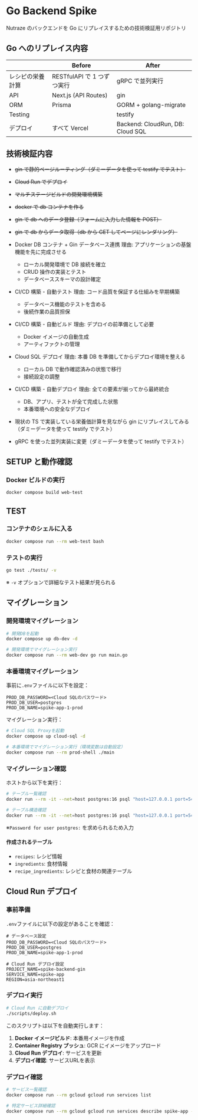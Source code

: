 # Go Backend Spike

Nutraze のバックエンドを Go にリプレイスするための技術検証用リポジトリ

## Go へのリプレイス内容

|                  | Before                     | After                            |
| ---------------- | -------------------------- | -------------------------------- |
| レシピの栄養計算 | RESTfulAPI で 1 つずつ実行 | gRPC で並列実行                  |
| API              | Next.js (API Routes)       | gin                              |
| ORM              | Prisma                     | GORM + golang-migrate            |
| Testing          |                            | testify                          |
| デプロイ         | すべて Vercel              | Backend: CloudRun, DB: Cloud SQL |

## 技術検証内容

- ~~gin で静的ページルーティング（ダミーデータを使って testify でテスト）~~
- ~~Cloud Run でデプロイ~~
- ~~マルチステージビルドの開発環境構築~~
- ~~docker で db コンテナを作る~~
- ~~gin で db へのデータ登録（フォームに入力した情報を POST）~~
- ~~gin で db からデータ取得（db から GET してページにレンダリング）~~
- Docker DB コンテナ + Gin データベース連携
  理由: アプリケーションの基盤機能を先に完成させる

  - ローカル開発環境で DB 接続を確立
  - CRUD 操作の実装とテスト
  - データベーススキーマの設計確定

- CI/CD 構築 - 自動テスト
  理由: コード品質を保証する仕組みを早期構築

  - データベース機能のテストを含める
  - 後続作業の品質担保

- CI/CD 構築 - 自動ビルド
  理由: デプロイの前準備として必要

  - Docker イメージの自動生成
  - アーティファクトの管理

- Cloud SQL デプロイ
  理由: 本番 DB を準備してからデプロイ環境を整える

  - ローカル DB で動作確認済みの状態で移行
  - 接続設定の調整

- CI/CD 構築 - 自動デプロイ
  理由: 全ての要素が揃ってから最終統合
  - DB、アプリ、テストが全て完成した状態
  - 本番環境への安全なデプロイ
- 現状の TS で実装している栄養価計算を見ながら gin にリプレイスしてみる（ダミーデータを使って testify でテスト）
- gRPC を使った並列実装に変更（ダミーデータを使って testify でテスト）

## SETUP と動作確認

### Docker ビルドの実行

```bash
docker compose build web-test
```

## TEST

### コンテナのシェルに入る

```bash
docker compose run --rm web-test bash
```

### テストの実行

```bash
go test ./tests/ -v
```

※ `-v` オプションで詳細なテスト結果が見られる

## マイグレーション

### 開発環境マイグレーション

```bash
# 開発DBを起動
docker compose up db-dev -d

# 開発環境でマイグレーション実行
docker compose run --rm web-dev go run main.go
```

### 本番環境マイグレーション

事前に`.env`ファイルに以下を設定：

```env
PROD_DB_PASSWORD=<Cloud SQLのパスワード>
PROD_DB_USER=postgres
PROD_DB_NAME=spike-app-1-prod
```

マイグレーション実行：

```bash
# Cloud SQL Proxyを起動
docker compose up cloud-sql -d

# 本番環境でマイグレーション実行（環境変数は自動設定）
docker compose run --rm prod-shell ./main
```

### マイグレーション確認

ホストから以下を実行：

```bash
# テーブル一覧確認
docker run --rm -it --net=host postgres:16 psql "host=127.0.0.1 port=5432 sslmode=disable dbname=spike-app-1-prod user=postgres" -c "\dt"

# テーブル構造確認
docker run --rm -it --net=host postgres:16 psql "host=127.0.0.1 port=5432 sslmode=disable dbname=spike-app-1-prod user=postgres" -c "\d recipes"
```

※`Password for user postgres:` を求められるため入力

#### 作成されるテーブル

- `recipes`: レシピ情報
- `ingredients`: 食材情報
- `recipe_ingredients`: レシピと食材の関連テーブル

## Cloud Run デプロイ

### 事前準備

`.env`ファイルに以下の設定があることを確認：

```env
# データベース設定
PROD_DB_PASSWORD=<Cloud SQLのパスワード>
PROD_DB_USER=postgres
PROD_DB_NAME=spike-app-1-prod

# Cloud Run デプロイ設定
PROJECT_NAME=spike-backend-gin
SERVICE_NAME=spike-app
REGION=asia-northeast1
```

### デプロイ実行

```bash
# Cloud Run に自動デプロイ
./scripts/deploy.sh
```

このスクリプトは以下を自動実行します：

1. **Docker イメージビルド**: 本番用イメージを作成
2. **Container Registry プッシュ**: GCR にイメージをアップロード  
3. **Cloud Run デプロイ**: サービスを更新
4. **デプロイ確認**: サービスURLを表示

### デプロイ確認

```bash
# サービス一覧確認
docker compose run --rm gcloud gcloud run services list

# 特定サービス詳細確認  
docker compose run --rm gcloud gcloud run services describe spike-app --region=asia-northeast1
```
